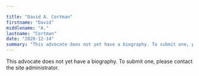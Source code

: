 ```yaml
---

title: "David A. Cortman"
firstname: "David"
middlename: "A."
lastname: "Cortman"
date: "2020-12-14"
summary: "This advocate does not yet have a biography. To submit one, please contact the site administrator."
---
```

This advocate does not yet have a biography. To submit one, please contact the site administrator.

